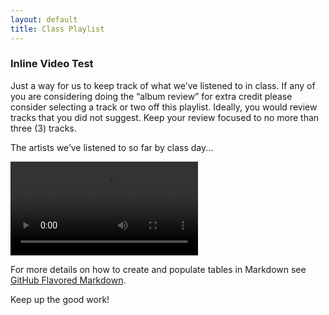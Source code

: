 ```yaml
---
layout: default
title: Class Playlist
---
```


### Inline Video Test

Just a way for us to keep track of what we’ve listened to in class.  If any of you are considering doing the “album review” for extra credit please consider selecting a track or two off this playlist. Ideally, you would review tracks that you did not suggest.  Keep your review focused to no more than three (3) tracks.


The artists we’ve listened to so far by class day...

![Arp it up!](/audio/InlineVideoTest.mov)



For more details on how to create and populate tables in Markdown see [GitHub Flavored Markdown](https://guides.github.com/features/mastering-markdown/).

Keep up the good work!

